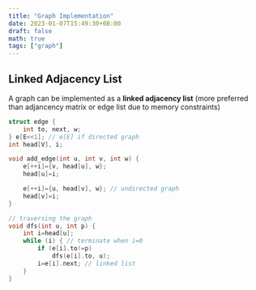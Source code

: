 ```yaml
---
title: "Graph Implementation"
date: 2023-01-07T15:49:30+08:00
draft: false
math: true
tags: ["graph"]
---
```


## Linked Adjacency List
A graph can be implemented as a **linked adjacency list** (more preferred than adjancency matrix or edge list due to memory constraints)

```cpp
struct edge {
    int to, next, w;
} e[E<<1]; // e[E] if directed graph
int head[V], i;

void add_edge(int u, int v, int w) {
    e[++i]={v, head[u], w};
    head[u]=i;

    e[++i]={u, head[v], w}; // undirected graph
    head[v]=i;
}

// traversing the graph
void dfs(int u, int p) {
    int i=head[u];
    while (i) { // terminate when i=0
        if (e[i].to!=p)
            dfs(e[i].to, u);
        i=e[i].next; // linked list
    }
}
```
